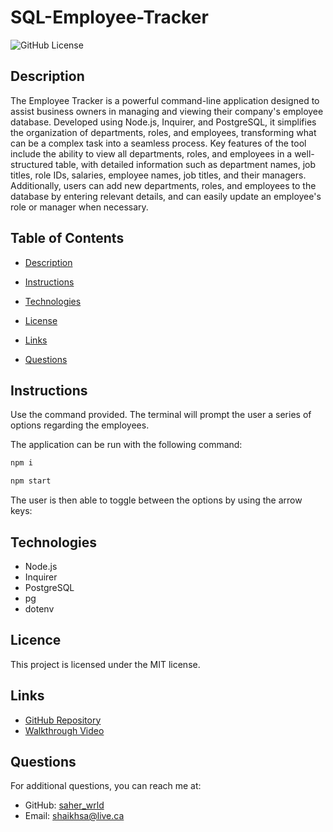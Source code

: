 # SQL-Employee-Tracker
![GitHub License](https://img.shields.io/badge/License-MIT-blue.svg)


## Description

The Employee Tracker is a powerful command-line application designed to assist business owners in managing and viewing their company's employee database. Developed using Node.js, Inquirer, and PostgreSQL, it simplifies the organization of departments, roles, and employees, transforming what can be a complex task into a seamless process. Key features of the tool include the ability to view all departments, roles, and employees in a well-structured table, with detailed information such as department names, job titles, role IDs, salaries, employee names, job titles, and their managers. Additionally, users can add new departments, roles, and employees to the database by entering relevant details, and can easily update an employee's role or manager when necessary.


## Table of Contents

* [Description](#description)

* [Instructions](#instructions)

* [Technologies](#technologies)

* [License](#license)

* [Links](#links)

* [Questions](#questions)


## Instructions

Use the command provided. The terminal will prompt the user a series of options regarding the employees. 

The application can be run with the following command:

```bash
npm i
```

```bash
npm start
```

The user is then able to toggle between the options by using the arrow keys:


## Technologies
* Node.js
* Inquirer
* PostgreSQL
* pg
* dotenv

## Licence 

This project is licensed under the MIT license.


## Links

* [GitHub Repository](https://github.com/saher-wrld/SQL-Employee-Tracker)
* [Walkthrough Video](https://app.screencastify.com/v3/watch/NWi9SJ1py7s82n9UKydp)


## Questions

For additional questions, you can reach me at:
- GitHub: [saher_wrld](https://github.com/saher-wrld)
- Email: [shaikhsa@live.ca](mailto:shaikhsa@live.ca)
 
